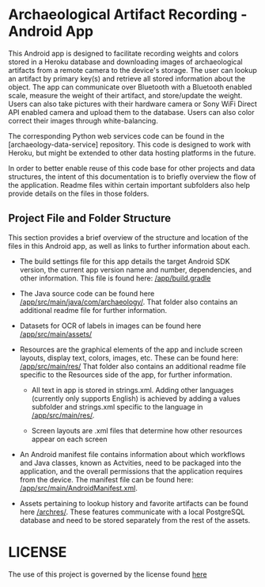# Archaeological Artifact Recording - Android App

This Android app is designed to facilitate recording weights and colors stored in a Heroku database and downloading images of archaeological artifacts from a remote camera to the device's storage. The user can lookup an artifact by primary key(s)
and retrieve all stored information about the object. The app can communicate over Bluetooth with a Bluetooth enabled scale, measure the weight of their artifact, and store/update
the weight. Users can also take pictures with their hardware camera or Sony WiFi Direct API enabled camera and upload them to the database. Users can also color correct their images through
white-balancing.

The corresponding Python web services code can be found in the [archaeology-data-service] repository. This code is designed to work with Heroku, but might be extended
to other data hosting platforms in the future.

In order to better enable reuse of this code base for other projects and data structures, the intent of this documentation is to briefly overview the flow of the application. Readme files within certain important subfolders also help provide details on the files in those folders.

## Project File and Folder Structure
This section provides a brief overview of the structure and location of the files in this Android app, as well as links to further information about each.

- The build settings file for this app details the target Android SDK version, the current app version name and number, dependencies, and other information.  This file is found here: [/app/build.gradle](https://github.com/anatolian/archaeology-object-data-collector-app/blob/master/app/build.gradle)

- The Java source code can be found here [/app/src/main/java/com/archaeology/](https://github.com/anatolian/archaeology-object-data-collector-app/tree/master/app/src/main/java/com/archaeology). That folder also contains an additional readme file for further information.

- Datasets for OCR of labels in images can be found here [/app/src/main/assets/](https://github.com/anatolian/archaeology-object-data-collector-app/tree/master/app/src/main/assets)

- Resources are the graphical elements of the app and include screen layouts, display text, colors, images, etc.  These can be found here: [/app/src/main/res/](https://github.com/anatolian/archaeology-object-data-collector-app/tree/master/app/src/main/res) That folder also contains an additional readme file specific to the Resources side of the app, for further information.

  - All text in app is stored in strings.xml. Adding other languages (currently only supports English) is achieved by adding a values subfolder and strings.xml specific to the
  language in [/app/src/main/res/](https://github.com/anatolian/archaeology-object-data-collector-app/tree/master/app/src/main/res).
  
  - Screen layouts are .xml files that determine how other resources appear on each screen
    
- An Android manifest file contains information about which workflows and Java classes, known as Actvities, need to be packaged into the application, and the overall permissions that the application requires from the device. The manifest file can be found here: [/app/src/main/AndroidManifest.xml](https://github.com/anatolian/archaeology-object-data-collector-app/blob/master/app/src/main/AndroidManifest.xml).

- Assets pertaining to lookup history and favorite artifacts can be found here [/archres/](https://github.com/anatolian/archaeology-object-data-collector-app/tree/master/archres).
These features communicate with a local PostgreSQL database and need to be stored separately from the rest of the assets.

# LICENSE

The use of this project is governed by the license found [here](https://github.com/anatolian/archaeology-object-data-collector-app/blob/master/LICENSE)
